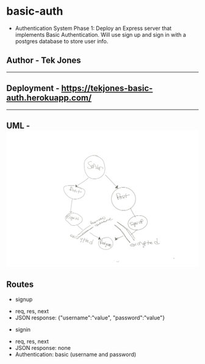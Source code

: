 # basic-auth
- Authentication System Phase 1: Deploy an Express server that implements Basic Authentication. Will use sign up and sign in with a postgres database to store user info.

## Author - Tek Jones
---

## Deployment - https://tekjones-basic-auth.herokuapp.com/
---

## UML - ![UML](./uml.png)

## Routes
* signup
- req, res, next
- JSON response: {"username":"value", "password":"value"}

* signin
- req, res, next
- JSON response: none
- Authentication: basic (username and password)
